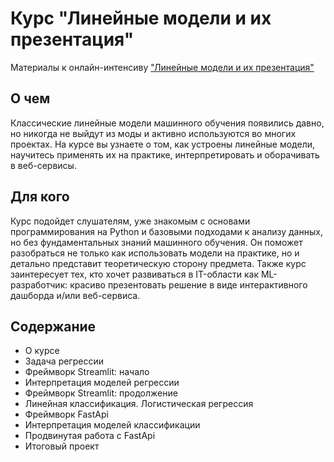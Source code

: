 # Курс "Линейные модели и их презентация"
Материалы к онлайн-интенсиву ["Линейные модели и их презентация"](https://stepik.org/a/177215)

## О чем
Классические линейные модели машинного обучения появились давно, но никогда не выйдут из моды и активно используются во многих проектах. На курсе вы узнаете о том, как устроены линейные модели, научитесь применять их на практике, интерпретировать и оборачивать в веб-сервисы.

## Для кого
Курс подойдет слушателям, уже знакомым с основами программирования на Python и базовыми подходами к анализу данных, но без фундаментальных знаний машинного обучения. Он поможет разобраться не только как использовать модели на практике, но и детально представит теоретическую сторону предмета. Также курс заинтересует тех, кто хочет развиваться в IT-области как ML-разработчик: красиво презентовать решение в виде интерактивного дашборда и/или веб-сервиса.

## Содержание
- О курсе
- Задача регрессии
- Фреймворк Streamlit: начало
- Интерпретация моделей регрессии
- Фреймворк Streamlit: продолжение
- Линейная классификация. Логистическая регрессия
- Фреймворк FastApi
- Интерпретация моделей классификации
- Продвинутая работа с FastApi
- Итоговый проект
